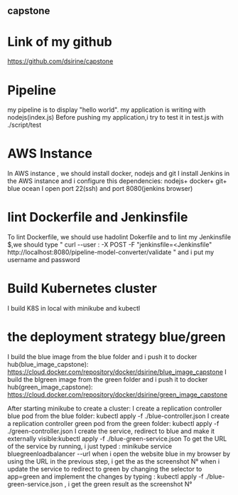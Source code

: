 ## capstone

# Link of my github
https://github.com/dsirine/capstone

# Pipeline
my pipeline is to display "hello world".
my application is writing with nodejs(index.js)
Before pushing my application,i try to test it in test.js with ./script/test

# AWS Instance
In AWS instance , we should install docker, nodejs and git
I install Jenkins in the AWS instance and i configure this dependencies: nodejs+ docker+ git+ blue ocean
I open port 22(ssh) and port 8080(jenkins browser)

# lint Dockerfile and Jenkinsfile
To lint Dockerfile, we should use hadolint Dokerfile
and to lint my Jenkinsfile $,we should type " curl --user <username>:<password> -X POST -F "jenkinsfile=<Jenkinsfile" http://localhost:8080/pipeline-model-converter/validate " 
and i put my username and password

# Build Kubernetes cluster
I build K8S in local with minikube and kubectl

# the deployment strategy blue/green
I build the blue image from the blue folder and i push it to docker hub(blue_image_capstone): https://cloud.docker.com/repository/docker/dsirine/blue_image_capstone
I build the blgreen image from the green folder and i push it to docker hub(green_image_capstone): https://cloud.docker.com/repository/docker/dsirine/green_image_capstone

After starting minikube to create a cluster:
    I create a replication controller blue pod from the blue folder: kubectl apply -f ./blue-controller.json 
    I create a replication controller green pod from the green folder: kubectl apply -f ./green-controller.json
    I create the service, redirect to blue and make it externally visible:kubectl apply -f ./blue-green-service.json
    To get the URL of the service by running, i just typed : minikube service bluegreenloadbalancer --url
    when i open the website blue in my browser by using the URL in the previous step, i get the as the screenshot N°
    when i update the service to redirect to green by changing the selector to app=green and implement the changes by typing : kubectl apply -f ./blue-green-service.json   , i get the green result as the screenshot N°
